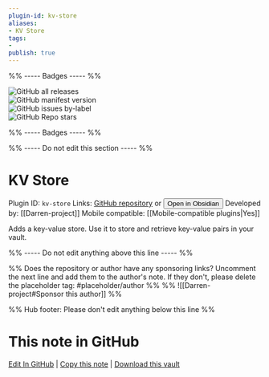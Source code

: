 ```yaml
---
plugin-id: kv-store
aliases:
- KV Store
tags: 
- 
publish: true
---
```


%% ----- Badges ----- %%

![GitHub all releases](https://img.shields.io/github/downloads/Darren-project/obsidian-kv/total?color=573E7A&logo=github&style=for-the-badge)   
![GitHub manifest version](https://img.shields.io/github/manifest-json/v/Darren-project/obsidian-kv?color=573E7A&logo=github&style=for-the-badge)   
![GitHub issues by-label](https://img.shields.io/github/issues/Darren-project/obsidian-kv/help%20wanted?color=573E7A&logo=github&style=for-the-badge)   
![GitHub Repo stars](https://img.shields.io/github/stars/Darren-project/obsidian-kv?color=573E7A&logo=github&style=for-the-badge)

%% ----- Badges ----- %%

%% ----- Do not edit this section ----- %%

# KV Store

Plugin ID: `kv-store`
Links: [GitHub repository](https://github.com/Darren-project/obsidian-kv) or [<button id=HH>Open in Obsidian</button>](obsidian://show-plugin?id=kv-store)
Developed by: [[Darren-project]]
Mobile compatible: [[Mobile-compatible plugins|Yes]]

Adds a key-value store. Use it to store and retrieve key-value pairs in your vault.

%% ----- Do not edit anything above this line ----- %% 

%% Does the repository or author have any sponsoring links? Uncomment the next line and add them to the author's note. If they don't, please delete the placeholder tag: #placeholder/author %%
%% ![[Darren-project#Sponsor this author]] %%

%% Hub footer: Please don't edit anything below this line %%

# This note in GitHub

<span class="git-footer">[Edit In GitHub](https://github.dev/obsidian-community/obsidian-hub/blob/main/02%20-%20Community%20Expansions/02.05%20All%20Community%20Expansions/Plugins/kv-store.md "git-hub-edit-note") | [Copy this note](https://raw.githubusercontent.com/obsidian-community/obsidian-hub/main/02%20-%20Community%20Expansions/02.05%20All%20Community%20Expansions/Plugins/kv-store.md "git-hub-copy-note") | [Download this vault](https://github.com/obsidian-community/obsidian-hub/archive/refs/heads/main.zip "git-hub-download-vault") </span>
